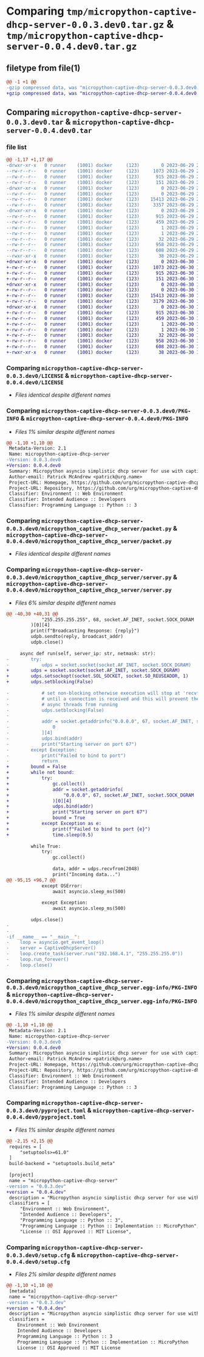 # Comparing `tmp/micropython-captive-dhcp-server-0.0.3.dev0.tar.gz` & `tmp/micropython-captive-dhcp-server-0.0.4.dev0.tar.gz`

## filetype from file(1)

```diff
@@ -1 +1 @@
-gzip compressed data, was "micropython-captive-dhcp-server-0.0.3.dev0.tar", last modified: Thu Jun 29 20:20:05 2023, max compression
+gzip compressed data, was "micropython-captive-dhcp-server-0.0.4.dev0.tar", last modified: Fri Jun 30 10:24:01 2023, max compression
```

## Comparing `micropython-captive-dhcp-server-0.0.3.dev0.tar` & `micropython-captive-dhcp-server-0.0.4.dev0.tar`

### file list

```diff
@@ -1,17 +1,17 @@
-drwxr-xr-x   0 runner    (1001) docker     (123)        0 2023-06-29 20:20:05.964919 micropython-captive-dhcp-server-0.0.3.dev0/
--rw-r--r--   0 runner    (1001) docker     (123)     1073 2023-06-29 20:20:02.000000 micropython-captive-dhcp-server-0.0.3.dev0/LICENSE
--rw-r--r--   0 runner    (1001) docker     (123)      915 2023-06-29 20:20:05.964919 micropython-captive-dhcp-server-0.0.3.dev0/PKG-INFO
--rw-r--r--   0 runner    (1001) docker     (123)      151 2023-06-29 20:20:02.000000 micropython-captive-dhcp-server-0.0.3.dev0/README.md
-drwxr-xr-x   0 runner    (1001) docker     (123)        0 2023-06-29 20:20:05.960919 micropython-captive-dhcp-server-0.0.3.dev0/micropython_captive_dhcp_server/
--rw-r--r--   0 runner    (1001) docker     (123)        0 2023-06-29 20:20:02.000000 micropython-captive-dhcp-server-0.0.3.dev0/micropython_captive_dhcp_server/__init__.py
--rw-r--r--   0 runner    (1001) docker     (123)    15413 2023-06-29 20:20:02.000000 micropython-captive-dhcp-server-0.0.3.dev0/micropython_captive_dhcp_server/packet.py
--rw-r--r--   0 runner    (1001) docker     (123)     3357 2023-06-29 20:20:02.000000 micropython-captive-dhcp-server-0.0.3.dev0/micropython_captive_dhcp_server/server.py
-drwxr-xr-x   0 runner    (1001) docker     (123)        0 2023-06-29 20:20:05.964919 micropython-captive-dhcp-server-0.0.3.dev0/micropython_captive_dhcp_server.egg-info/
--rw-r--r--   0 runner    (1001) docker     (123)      915 2023-06-29 20:20:05.000000 micropython-captive-dhcp-server-0.0.3.dev0/micropython_captive_dhcp_server.egg-info/PKG-INFO
--rw-r--r--   0 runner    (1001) docker     (123)      459 2023-06-29 20:20:05.000000 micropython-captive-dhcp-server-0.0.3.dev0/micropython_captive_dhcp_server.egg-info/SOURCES.txt
--rw-r--r--   0 runner    (1001) docker     (123)        1 2023-06-29 20:20:05.000000 micropython-captive-dhcp-server-0.0.3.dev0/micropython_captive_dhcp_server.egg-info/dependency_links.txt
--rw-r--r--   0 runner    (1001) docker     (123)        1 2023-06-29 20:20:05.000000 micropython-captive-dhcp-server-0.0.3.dev0/micropython_captive_dhcp_server.egg-info/not-zip-safe
--rw-r--r--   0 runner    (1001) docker     (123)       32 2023-06-29 20:20:05.000000 micropython-captive-dhcp-server-0.0.3.dev0/micropython_captive_dhcp_server.egg-info/top_level.txt
--rw-r--r--   0 runner    (1001) docker     (123)      958 2023-06-29 20:20:02.000000 micropython-captive-dhcp-server-0.0.3.dev0/pyproject.toml
--rw-r--r--   0 runner    (1001) docker     (123)      608 2023-06-29 20:20:05.964919 micropython-captive-dhcp-server-0.0.3.dev0/setup.cfg
--rwxr-xr-x   0 runner    (1001) docker     (123)       38 2023-06-29 20:20:02.000000 micropython-captive-dhcp-server-0.0.3.dev0/setup.py
+drwxr-xr-x   0 runner    (1001) docker     (123)        0 2023-06-30 10:24:01.475311 micropython-captive-dhcp-server-0.0.4.dev0/
+-rw-r--r--   0 runner    (1001) docker     (123)     1073 2023-06-30 10:23:55.000000 micropython-captive-dhcp-server-0.0.4.dev0/LICENSE
+-rw-r--r--   0 runner    (1001) docker     (123)      915 2023-06-30 10:24:01.475311 micropython-captive-dhcp-server-0.0.4.dev0/PKG-INFO
+-rw-r--r--   0 runner    (1001) docker     (123)      151 2023-06-30 10:23:55.000000 micropython-captive-dhcp-server-0.0.4.dev0/README.md
+drwxr-xr-x   0 runner    (1001) docker     (123)        0 2023-06-30 10:24:01.475311 micropython-captive-dhcp-server-0.0.4.dev0/micropython_captive_dhcp_server/
+-rw-r--r--   0 runner    (1001) docker     (123)        0 2023-06-30 10:23:55.000000 micropython-captive-dhcp-server-0.0.4.dev0/micropython_captive_dhcp_server/__init__.py
+-rw-r--r--   0 runner    (1001) docker     (123)    15413 2023-06-30 10:23:55.000000 micropython-captive-dhcp-server-0.0.4.dev0/micropython_captive_dhcp_server/packet.py
+-rw-r--r--   0 runner    (1001) docker     (123)     3179 2023-06-30 10:23:55.000000 micropython-captive-dhcp-server-0.0.4.dev0/micropython_captive_dhcp_server/server.py
+drwxr-xr-x   0 runner    (1001) docker     (123)        0 2023-06-30 10:24:01.475311 micropython-captive-dhcp-server-0.0.4.dev0/micropython_captive_dhcp_server.egg-info/
+-rw-r--r--   0 runner    (1001) docker     (123)      915 2023-06-30 10:24:01.000000 micropython-captive-dhcp-server-0.0.4.dev0/micropython_captive_dhcp_server.egg-info/PKG-INFO
+-rw-r--r--   0 runner    (1001) docker     (123)      459 2023-06-30 10:24:01.000000 micropython-captive-dhcp-server-0.0.4.dev0/micropython_captive_dhcp_server.egg-info/SOURCES.txt
+-rw-r--r--   0 runner    (1001) docker     (123)        1 2023-06-30 10:24:01.000000 micropython-captive-dhcp-server-0.0.4.dev0/micropython_captive_dhcp_server.egg-info/dependency_links.txt
+-rw-r--r--   0 runner    (1001) docker     (123)        1 2023-06-30 10:24:01.000000 micropython-captive-dhcp-server-0.0.4.dev0/micropython_captive_dhcp_server.egg-info/not-zip-safe
+-rw-r--r--   0 runner    (1001) docker     (123)       32 2023-06-30 10:24:01.000000 micropython-captive-dhcp-server-0.0.4.dev0/micropython_captive_dhcp_server.egg-info/top_level.txt
+-rw-r--r--   0 runner    (1001) docker     (123)      958 2023-06-30 10:23:55.000000 micropython-captive-dhcp-server-0.0.4.dev0/pyproject.toml
+-rw-r--r--   0 runner    (1001) docker     (123)      608 2023-06-30 10:24:01.475311 micropython-captive-dhcp-server-0.0.4.dev0/setup.cfg
+-rwxr-xr-x   0 runner    (1001) docker     (123)       38 2023-06-30 10:23:55.000000 micropython-captive-dhcp-server-0.0.4.dev0/setup.py
```

### Comparing `micropython-captive-dhcp-server-0.0.3.dev0/LICENSE` & `micropython-captive-dhcp-server-0.0.4.dev0/LICENSE`

 * *Files identical despite different names*

### Comparing `micropython-captive-dhcp-server-0.0.3.dev0/PKG-INFO` & `micropython-captive-dhcp-server-0.0.4.dev0/PKG-INFO`

 * *Files 1% similar despite different names*

```diff
@@ -1,10 +1,10 @@
 Metadata-Version: 2.1
 Name: micropython-captive-dhcp-server
-Version: 0.0.3.dev0
+Version: 0.0.4.dev0
 Summary: Micropython asyncio simplistic dhcp server for use with captive portals
 Author-email: Patrick McAndrew <patrick@urg.name>
 Project-URL: Homepage, https://github.com/urg/micropython-captive-dhcp-server
 Project-URL: Repository, https://github.com/urg/micropython-captive-dhcp-server
 Classifier: Environment :: Web Environment
 Classifier: Intended Audience :: Developers
 Classifier: Programming Language :: Python :: 3
```

### Comparing `micropython-captive-dhcp-server-0.0.3.dev0/micropython_captive_dhcp_server/packet.py` & `micropython-captive-dhcp-server-0.0.4.dev0/micropython_captive_dhcp_server/packet.py`

 * *Files identical despite different names*

### Comparing `micropython-captive-dhcp-server-0.0.3.dev0/micropython_captive_dhcp_server/server.py` & `micropython-captive-dhcp-server-0.0.4.dev0/micropython_captive_dhcp_server/server.py`

 * *Files 6% similar despite different names*

```diff
@@ -40,30 +40,31 @@
             "255.255.255.255", 68, socket.AF_INET, socket.SOCK_DGRAM
         )[0][4]
         print(f"Broadcasting Response: {reply}")
         udpb.sendto(reply, broadcast_addr)
         udpb.close()
 
     async def run(self, server_ip: str, netmask: str):
-        try:
-            udps = socket.socket(socket.AF_INET, socket.SOCK_DGRAM)
+        udps = socket.socket(socket.AF_INET, socket.SOCK_DGRAM)
+        udps.setsockopt(socket.SOL_SOCKET, socket.SO_REUSEADDR, 1)
+        udps.setblocking(False)
 
-            # set non-blocking otherwise execution will stop at 'recvfrom'
-            # until a connection is received and this will prevent the other
-            # async threads from running
-            udps.setblocking(False)
-
-            addr = socket.getaddrinfo("0.0.0.0", 67, socket.AF_INET, socket.SOCK_DGRAM)[
-                0
-            ][4]
-            udps.bind(addr)
-            print("Starting server on port 67")
-        except Exception:
-            print("Failed to bind to port")
-            return
+        bound = False
+        while not bound:
+            try:
+                gc.collect()
+                addr = socket.getaddrinfo(
+                    "0.0.0.0", 67, socket.AF_INET, socket.SOCK_DGRAM
+                )[0][4]
+                udps.bind(addr)
+                print("Starting server on port 67")
+                bound = True
+            except Exception as e:
+                print(f"Failed to bind to port {e}")
+                time.sleep(0.5)
 
         while True:
             try:
                 gc.collect()
 
                 data, addr = udps.recvfrom(2048)
                 print("Incoming data...")
@@ -95,15 +96,7 @@
             except OSError:
                 await asyncio.sleep_ms(500)
 
             except Exception:
                 await asyncio.sleep_ms(500)
 
         udps.close()
-
-
-if __name__ == "__main__":
-    loop = asyncio.get_event_loop()
-    server = CaptiveDhcpServer()
-    loop.create_task(server.run("192.168.4.1", "255.255.255.0"))
-    loop.run_forever()
-    loop.close()
```

### Comparing `micropython-captive-dhcp-server-0.0.3.dev0/micropython_captive_dhcp_server.egg-info/PKG-INFO` & `micropython-captive-dhcp-server-0.0.4.dev0/micropython_captive_dhcp_server.egg-info/PKG-INFO`

 * *Files 1% similar despite different names*

```diff
@@ -1,10 +1,10 @@
 Metadata-Version: 2.1
 Name: micropython-captive-dhcp-server
-Version: 0.0.3.dev0
+Version: 0.0.4.dev0
 Summary: Micropython asyncio simplistic dhcp server for use with captive portals
 Author-email: Patrick McAndrew <patrick@urg.name>
 Project-URL: Homepage, https://github.com/urg/micropython-captive-dhcp-server
 Project-URL: Repository, https://github.com/urg/micropython-captive-dhcp-server
 Classifier: Environment :: Web Environment
 Classifier: Intended Audience :: Developers
 Classifier: Programming Language :: Python :: 3
```

### Comparing `micropython-captive-dhcp-server-0.0.3.dev0/pyproject.toml` & `micropython-captive-dhcp-server-0.0.4.dev0/pyproject.toml`

 * *Files 1% similar despite different names*

```diff
@@ -2,15 +2,15 @@
 requires = [
     "setuptools>=61.0"
 ]
 build-backend = "setuptools.build_meta"
 
 [project]
 name = "micropython-captive-dhcp-server"
-version = "0.0.3.dev"
+version = "0.0.4.dev"
 description = "Micropython asyncio simplistic dhcp server for use with captive portals"
 classifiers = [
     "Environment :: Web Environment",
     "Intended Audience :: Developers",
     "Programming Language :: Python :: 3",
     "Programming Language :: Python :: Implementation :: MicroPython",
     "License :: OSI Approved :: MIT License",
```

### Comparing `micropython-captive-dhcp-server-0.0.3.dev0/setup.cfg` & `micropython-captive-dhcp-server-0.0.4.dev0/setup.cfg`

 * *Files 2% similar despite different names*

```diff
@@ -1,10 +1,10 @@
 [metadata]
 name = "micropython-captive-dhcp-server"
-version = "0.0.3.dev"
+version = "0.0.4.dev"
 description = "Micropython asyncio simplistic dhcp server for use with captive portals"
 classifiers = 
 	Environment :: Web Environment
 	Intended Audience :: Developers
 	Programming Language :: Python :: 3
 	Programming Language :: Python :: Implementation :: MicroPython
 	License :: OSI Approved :: MIT License
```

